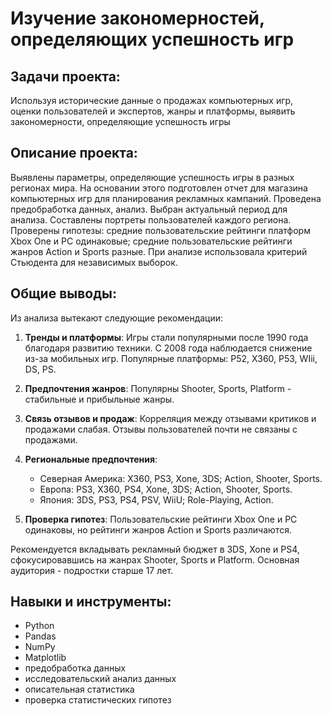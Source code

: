 # Изучение закономерностей, определяющих успешность игр

## Задачи проекта:
Используя исторические данные о продажах компьютерных игр, оценки пользователей и экспертов, жанры и платформы, выявить 
закономерности, определяющие успешность игры 

## Описание проекта:
Выявлены параметры, определяющие успешность игры в разных регионах мира. На
основании этого подготовлен отчет для магазина компьютерных игр для планирования
рекламных кампаний. Проведена предобработка данных, анализ. Выбран актуальный
период для анализа. Составлены портреты пользователей каждого региона. Проверены
гипотезы: средние пользовательские рейтинги платформ Xbox One и PC одинаковые;
средние пользовательские рейтинги жанров Action и Sports разные. При анализе использовала 
критерий Стьюдента для независимых выборок.


## Общие выводы:
Из анализа вытекают следующие рекомендации:

1. **Тренды и платформы**: Игры стали популярными после 1990 года благодаря развитию техники. С 2008 года наблюдается снижение из-за мобильных игр. Популярные платформы: P52, X360, P53, WIii, DS, PS.

2. **Предпочтения жанров**: Популярны Shooter, Sports, Platform - стабильные и прибыльные жанры.

3. **Связь отзывов и продаж**: Корреляция между отзывами критиков и продажами слабая. Отзывы пользователей почти не связаны с продажами.

4. **Региональные предпочтения**:
   - Северная Америка: X360, PS3, Xone, 3DS; Action, Shooter, Sports.
   - Европа: PS3, X360, PS4, Xone, 3DS; Action, Shooter, Sports.
   - Япония: 3DS, PS3, PS4, PSV, WiiU; Role-Playing, Action.

5. **Проверка гипотез**: Пользовательские рейтинги Xbox One и PC одинаковы, но рейтинги жанров Action и Sports различаются.

Рекомендуется вкладывать рекламный бюджет в 3DS, Xone и PS4, сфокусировавшись на жанрах Shooter, Sports и Platform. Основная аудитория - подростки старше 17 лет.
## Навыки и инструменты:
- Python
- Pandas
- NumPy
- Matplotlib
- предобработка данных
- исследовательский анализ данных
- описательная статистика
- проверка статистических гипотез 

